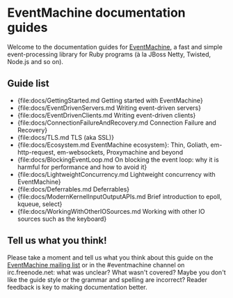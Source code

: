 # EventMachine documentation guides

Welcome to the documentation guides for [EventMachine](http://github.com/eventmachine/eventmachine),
a fast and simple event-processing library for Ruby programs (à la JBoss Netty, Twisted, Node.js
and so on).

## Guide list

- {file:docs/GettingStarted.md Getting started with EventMachine}
- {file:docs/EventDrivenServers.md Writing event-driven servers}
- {file:docs/EventDrivenClients.md Writing event-driven clients}
- {file:docs/ConnectionFailureAndRecovery.md Connection Failure and Recovery}
- {file:docs/TLS.md TLS (aka SSL)}
- {file:docs/Ecosystem.md EventMachine ecosystem}: Thin, Goliath, em-http-request, em-websockets, Proxymachine and beyond
- {file:docs/BlockingEventLoop.md On blocking the event loop: why it is harmful for performance and how to avoid it}
- {file:docs/LightweightConcurrency.md Lightweight concurrency with EventMachine}
- {file:docs/Deferrables.md Deferrables}
- {file:docs/ModernKernelInputOutputAPIs.md Brief introduction to epoll, kqueue, select}
- {file:docs/WorkingWithOtherIOSources.md Working with other IO sources such as the keyboard}

## Tell us what you think!

Please take a moment and tell us what you think about this guide on the [EventMachine mailing list](http://bit.ly/jW3cR3)
or in the #eventmachine channel on irc.freenode.net: what was unclear? What wasn't covered?
Maybe you don't like the guide style or the grammar and spelling are incorrect? Reader feedback is
key to making documentation better.
